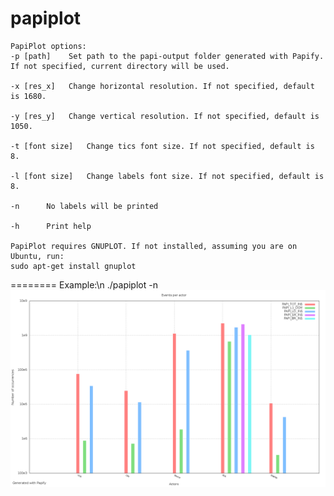 papiplot
========

	PapiPlot options:
	-p [path]	 Set path to the papi-output folder generated with Papify. If not specified, current directory will be used.

	-x [res_x]	 Change horizontal resolution. If not specified, default is 1680.

	-y [res_y]	 Change vertical resolution. If not specified, default is 1050.

	-t [font size]	 Change tics font size. If not specified, default is 8.

	-l [font size]	 Change labels font size. If not specified, default is 8.

	-n 	 	No labels will be printed

	-h 	 	Print help

	PapiPlot requires GNUPLOT. If not installed, assuming you are on Ubuntu, run:
	sudo apt-get install gnuplot
	
========
Example:\n
./papiplot -n
![Alt text](papiplot/readme/papiplot_overall_.png?raw=true "Optional Title")
